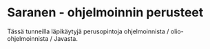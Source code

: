 # Saranen - ohjelmoinnin perusteet

Tässä tunneilla läpikäytyjä perusopintoja ohjelmoinnista / olio-ohjelmoinnista / Javasta.
